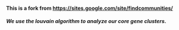 
#### This is a fork from https://sites.google.com/site/findcommunities/

##### We use the louvain algorithm to analyze our core gene clusters.



